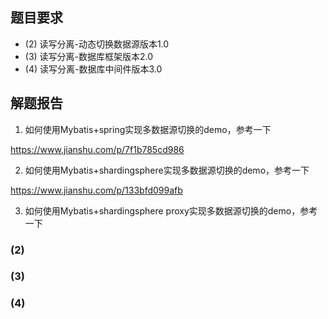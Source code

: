 ## 题目要求

- (2) 读写分离-动态切换数据源版本1.0
- (3) 读写分离-数据库框架版本2.0
- (4) 读写分离-数据库中间件版本3.0

## 解题报告

1. 如何使用Mybatis+spring实现多数据源切换的demo，参考一下


https://www.jianshu.com/p/7f1b785cd986

2. 如何使用Mybatis+shardingsphere实现多数据源切换的demo，参考一下

https://www.jianshu.com/p/133bfd099afb

3. 如何使用Mybatis+shardingsphere proxy实现多数据源切换的demo，参考一下




### (2)

### (3)

### (4)
